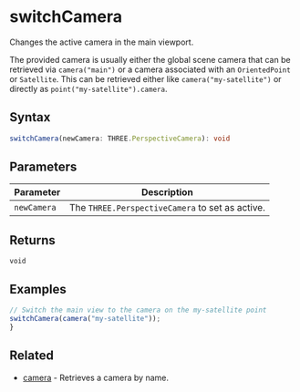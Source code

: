 # switchCamera

Changes the active camera in the main viewport.

The provided camera is usually either the global scene camera that can be
retrieved via `camera("main")` or a camera associated with an `OrientedPoint`
or `Satellite`. This can be retrieved either like `camera("my-satellite")` or
directly as `point("my-satellite").camera`.


## Syntax

```typescript
switchCamera(newCamera: THREE.PerspectiveCamera): void
```

## Parameters

| Parameter   | Description                                      |
| ----------- | ------------------------------------------------ |
| `newCamera` | The `THREE.PerspectiveCamera` to set as active. |

## Returns

`void`


## Examples

```typescript
// Switch the main view to the camera on the my-satellite point
switchCamera(camera("my-satellite"));
}
```

## Related

- [camera](/dsl/commands/camera) - Retrieves a camera by name.

